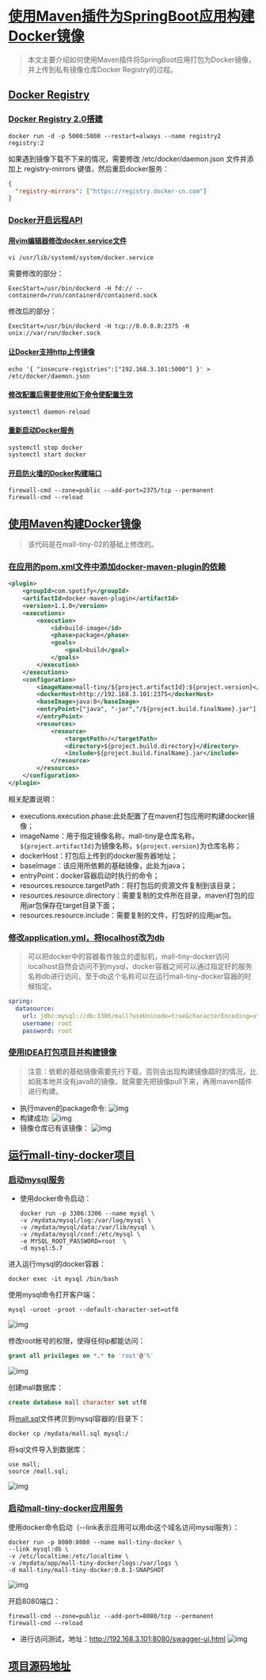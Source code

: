 # [使用Maven插件为SpringBoot应用构建Docker镜像](http://www.macrozheng.com/#/reference/docker_maven?id=使用maven插件为springboot应用构建docker镜像)

> 本文主要介绍如何使用Maven插件将SpringBoot应用打包为Docker镜像，并上传到私有镜像仓库Docker Registry的过程。

## [Docker Registry](http://www.macrozheng.com/#/reference/docker_maven?id=docker-registry)

### [Docker Registry 2.0搭建](http://www.macrozheng.com/#/reference/docker_maven?id=docker-registry-20搭建)

```shell
docker run -d -p 5000:5000 --restart=always --name registry2 registry:2
```

如果遇到镜像下载不下来的情况，需要修改 /etc/docker/daemon.json 文件并添加上 registry-mirrors 键值，然后重启docker服务：

```json
{
  "registry-mirrors": ["https://registry.docker-cn.com"]
}
```

### [Docker开启远程API](http://www.macrozheng.com/#/reference/docker_maven?id=docker开启远程api)

#### [用vim编辑器修改docker.service文件](http://www.macrozheng.com/#/reference/docker_maven?id=用vim编辑器修改dockerservice文件)

```
vi /usr/lib/systemd/system/docker.service
```

需要修改的部分：

```shell
ExecStart=/usr/bin/dockerd -H fd:// --containerd=/run/containerd/containerd.sock
```

修改后的部分：

```shell
ExecStart=/usr/bin/dockerd -H tcp://0.0.0.0:2375 -H unix://var/run/docker.sock
```

#### [让Docker支持http上传镜像](http://www.macrozheng.com/#/reference/docker_maven?id=让docker支持http上传镜像)

```shell
echo '{ "insecure-registries":["192.168.3.101:5000"] }' > /etc/docker/daemon.json
```

#### [修改配置后需要使用如下命令使配置生效](http://www.macrozheng.com/#/reference/docker_maven?id=修改配置后需要使用如下命令使配置生效)

```shell
systemctl daemon-reload
```

#### [重新启动Docker服务](http://www.macrozheng.com/#/reference/docker_maven?id=重新启动docker服务)

```shell
systemctl stop docker
systemctl start docker
```

#### [开启防火墙的Docker构建端口](http://www.macrozheng.com/#/reference/docker_maven?id=开启防火墙的docker构建端口)

```shell
firewall-cmd --zone=public --add-port=2375/tcp --permanent
firewall-cmd --reload
```

## [使用Maven构建Docker镜像](http://www.macrozheng.com/#/reference/docker_maven?id=使用maven构建docker镜像)

> 该代码是在mall-tiny-02的基础上修改的。

### [在应用的pom.xml文件中添加docker-maven-plugin的依赖](http://www.macrozheng.com/#/reference/docker_maven?id=在应用的pomxml文件中添加docker-maven-plugin的依赖)

```xml
<plugin>
    <groupId>com.spotify</groupId>
    <artifactId>docker-maven-plugin</artifactId>
    <version>1.1.0</version>
    <executions>
        <execution>
            <id>build-image</id>
            <phase>package</phase>
            <goals>
                <goal>build</goal>
            </goals>
        </execution>
    </executions>
    <configuration>
        <imageName>mall-tiny/${project.artifactId}:${project.version}</imageName>
        <dockerHost>http://192.168.3.101:2375</dockerHost>
        <baseImage>java:8</baseImage>
        <entryPoint>["java", "-jar","/${project.build.finalName}.jar"]
        </entryPoint>
        <resources>
            <resource>
                <targetPath>/</targetPath>
                <directory>${project.build.directory}</directory>
                <include>${project.build.finalName}.jar</include>
            </resource>
        </resources>
    </configuration>
</plugin>
```

相关配置说明：

- executions.execution.phase:此处配置了在maven打包应用时构建docker镜像；
- imageName：用于指定镜像名称，mall-tiny是仓库名称，`${project.artifactId}`为镜像名称，`${project.version}`为仓库名称；
- dockerHost：打包后上传到的docker服务器地址；
- baseImage：该应用所依赖的基础镜像，此处为java；
- entryPoint：docker容器启动时执行的命令；
- resources.resource.targetPath：将打包后的资源文件复制到该目录；
- resources.resource.directory：需要复制的文件所在目录，maven打包的应用jar包保存在target目录下面；
- resources.resource.include：需要复制的文件，打包好的应用jar包。

### [修改application.yml，将localhost改为db](http://www.macrozheng.com/#/reference/docker_maven?id=修改applicationyml，将localhost改为db)

> 可以把docker中的容器看作独立的虚拟机，mall-tiny-docker访问localhost自然会访问不到mysql，docker容器之间可以通过指定好的服务名称db进行访问，至于db这个名称可以在运行mall-tiny-docker容器的时候指定。

```yml
spring:
  datasource:
    url: jdbc:mysql://db:3306/mall?useUnicode=true&characterEncoding=utf-8&serverTimezone=Asia/Shanghai
    username: root
    password: root
```

### [使用IDEA打包项目并构建镜像](http://www.macrozheng.com/#/reference/docker_maven?id=使用idea打包项目并构建镜像)

> 注意：依赖的基础镜像需要先行下载，否则会出现构建镜像超时的情况，比如我本地并没有java8的镜像，就需要先把镜像pull下来，再用maven插件进行构建。

- 执行maven的package命令:
  ![img](http://www.macrozheng.com/images/refer_screen_68.png)
- 构建成功:
  ![img](http://www.macrozheng.com/images/refer_screen_66.png)
- 镜像仓库已有该镜像：
  ![img](http://www.macrozheng.com/images/refer_screen_67.png)

## [运行mall-tiny-docker项目](http://www.macrozheng.com/#/reference/docker_maven?id=运行mall-tiny-docker项目)

### [启动mysql服务](http://www.macrozheng.com/#/reference/docker_maven?id=启动mysql服务)

- 使用docker命令启动：

  ```shell
  docker run -p 3306:3306 --name mysql \
  -v /mydata/mysql/log:/var/log/mysql \
  -v /mydata/mysql/data:/var/lib/mysql \
  -v /mydata/mysql/conf:/etc/mysql \
  -e MYSQL_ROOT_PASSWORD=root  \
  -d mysql:5.7
  ```

进入运行mysql的docker容器：

```shell
docker exec -it mysql /bin/bash
```

使用mysql命令打开客户端：

```shell
mysql -uroot -proot --default-character-set=utf8
```

![img](http://www.macrozheng.com/images/refer_screen_69.png)

修改root帐号的权限，使得任何ip都能访问：

```sql
grant all privileges on *.* to 'root'@'%'
```

![img](http://www.macrozheng.com/images/refer_screen_70.png)

创建mall数据库：

```sql
create database mall character set utf8
```

将[mall.sql](https://github.com/macrozheng/mall-learning/blob/master/document/sql/mall.sql)文件拷贝到mysql容器的/目录下：

```shell
docker cp /mydata/mall.sql mysql:/
```

将sql文件导入到数据库：

```shell
use mall;
source /mall.sql;
```

![img](http://www.macrozheng.com/images/refer_screen_71.png)

### [启动mall-tiny-docker应用服务](http://www.macrozheng.com/#/reference/docker_maven?id=启动mall-tiny-docker应用服务)

使用docker命令启动（--link表示应用可以用db这个域名访问mysql服务）：

```shell
docker run -p 8080:8080 --name mall-tiny-docker \
--link mysql:db \
-v /etc/localtime:/etc/localtime \
-v /mydata/app/mall-tiny-docker/logs:/var/logs \
-d mall-tiny/mall-tiny-docker:0.0.1-SNAPSHOT
```

![img](http://www.macrozheng.com/images/refer_screen_72.png)

开启8080端口：

```shell
firewall-cmd --zone=public --add-port=8080/tcp --permanent
firewall-cmd --reload
```

- 进行访问测试，地址：http://192.168.3.101:8080/swagger-ui.html ![img](http://www.macrozheng.com/images/refer_screen_73.png)

## [项目源码地址](http://www.macrozheng.com/#/reference/docker_maven?id=项目源码地址)